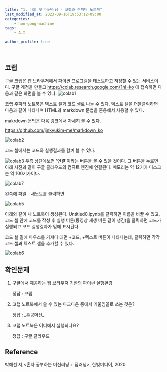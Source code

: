```yaml
---
title: "1. 나의 첫 머신러닝 - 코랩과 주피터 노트북"
last_modified_at: 2023-09-16T19:53:12+09:00
categories:
    - hon-gong-machine
tags:
    - A.I

author_profile: true

---
```

## 코랩
구글 코랩은 웹 브라우저에서 파이썬 프로그램을 테스트하고 저장할 수 있는 서비스이다.
구글 계정을 만들고 https://colab.research.google.com/?hl=ko 에 접속하면 다음과 같은 화면을 볼 수 있다.
![colab1](https://github.com/minchoCoin/minchoCoin.github.io/assets/62372650/9b8021ba-c0a7-49d9-952d-3d86c3eb5cca)


코랩 주피터 노트북은 텍스트 셀과 코드 셀로 나눌 수 있다. 텍스트 셀을 더블클릭하면 다음과 같이 나타나며 HTML과 markdown 문법을 혼용해서 사용할 수 있다.

makrdown 문법은 다음 링크에서 자세히 볼 수 있다.

https://github.com/jinkyukim-me/markdown_ko


![colab2](https://github.com/minchoCoin/minchoCoin.github.io/assets/62372650/cde01d90-6150-42f6-9889-9d1b487c8cb1)

코드 셀에서는 코드와 실행결과를 함꼐 볼 수 있다.

![colab3](https://github.com/minchoCoin/minchoCoin.github.io/assets/62372650/cbe94d0d-f7f7-450e-a315-cbfbb7ab411e)
우측 상단에보면 '연결'이라는 버튼을 볼 수 있을 것이다. 그 버튼을 누르면 아래 사진과 같이 구글 클라우드의 컴퓨트 엔진에 연결된다. 메모리는 약 12기가 디스크는 약 100기가이다.

![colab7](https://github.com/minchoCoin/minchoCoin.github.io/assets/62372650/e4cb9298-2db7-4439-8cd9-ec828b017f56)

왼쪽에 파일 - 새노트를 클릭하면 

![colab5](https://github.com/minchoCoin/minchoCoin.github.io/assets/62372650/0cdfca13-17bd-469c-8132-9fa8bd895a8a)

아래와 같이 새 노트북이 생성된다. Untitled0.ipynb를 클릭하면 이름을 바꿀 수 있고, 코드 셀 안에 코드를 작성 후 실행 버튼(동영상 재생 버튼 같이 생긴)을 클릭하면 코드가 실행되고 코드 실행결과가 밑에 표시된다.

코드 셀 밑에 마우스를 가져다 대면 +코드, +텍스트 버튼이 나타나는데, 클릭하면 각각 코드 셀과 텍스트 셀을 추가할 수 있다.


![colab6](https://github.com/minchoCoin/minchoCoin.github.io/assets/62372650/d0defded-cea1-48f6-88d2-251ffb63929e)

## 확인문제

1. 구글에서 제공하는 웹 브라우저 기반의 파이썬 실행환경

    정답 : 코랩

2. 코랩 노트북에서 쓸 수 있는 마크다운 중에서 기울임꼴로 쓰는 것은?

    정답 : \_혼공머신\_

3. 코랩 노트북은 어디에서 실행되나요?

    정답 : 구글 클라우드


## Reference
박해선 저,<혼자 공부하는 머신러닝 + 딥러닝>, 한빛미디어, 2020

